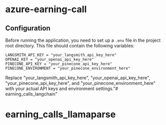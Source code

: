 # azure-earning-call

## Configuration

Before running the application, you need to set up a `.env` file in the project root directory. This file should contain the following variables:

```dotenv
LANGSMITH_API_KEY = "your_langsmith_api_key_here"
OPENAI_KEY = "your_openai_api_key_here"
PINECONE_API_KEY = "your_pinecone_api_key_here"
PINECONE_ENVIRONMENT = "your_pinecone_environment_here"
```

Replace "your_langsmith_api_key_here", "your_openai_api_key_here", "your_pinecone_api_key_here", and "your_pinecone_environment_here" with your actual API keys and environment settings."# earning_calls_langchain" 
# earning_calls_llamaparse
